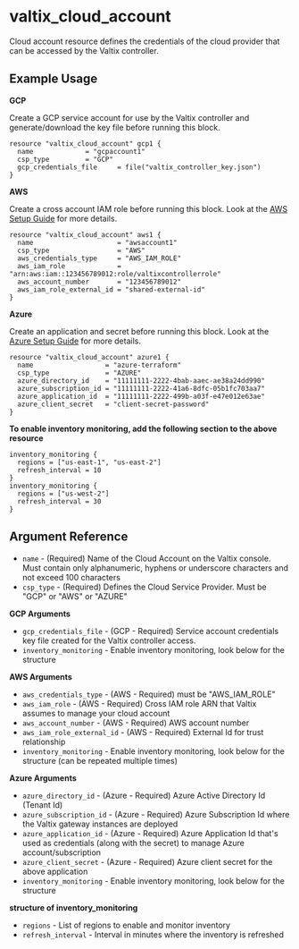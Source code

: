 # valtix_cloud_account
Cloud account resource defines the credentials of the cloud provider that can be accessed by the Valtix controller.

## Example Usage

**GCP**

Create a GCP service account for use by the Valtix controller and generate/download the key file before running this block.

```hcl
resource "valtix_cloud_account" gcp1 {
  name             = "gcpaccount1"
  csp_type         = "GCP"
  gcp_credentials_file     = file("valtix_controller_key.json")
}
```

**AWS**

Create a cross account IAM role before running this block. Look at the [AWS Setup Guide](/AWS_setup_guide/sg_aws_onboarding) for more details.

```hcl
resource "valtix_cloud_account" aws1 {
  name                     = "awsaccount1"
  csp_type                 = "AWS"
  aws_credentials_type     = "AWS_IAM_ROLE"
  aws_iam_role             = "arn:aws:iam::123456789012:role/valtixcontrollerrole"
  aws_account_number       = "123456789012"
  aws_iam_role_external_id = "shared-external-id"
}
```

**Azure**

Create an application and secret before running this block. Look at the [Azure Setup Guide](/Azure_setup_guide/sg_azure_overview) for more details.

```hcl
resource "valtix_cloud_account" azure1 {
  name                  = "azure-terraform"
  csp_type              = "AZURE"
  azure_directory_id    = "11111111-2222-4bab-aaec-ae38a24dd990"
  azure_subscription_id = "11111111-2222-41a6-8dfc-05b1fc703aa7"
  azure_application_id  = "11111111-2222-499b-a03f-e47e012e63ae"
  azure_client_secret   = "client-secret-password"
}
```

**To enable inventory monitoring, add the following section to the above resource**
```hcl
inventory_monitoring {
  regions = ["us-east-1", "us-east-2"]
  refresh_interval = 10
}
inventory_monitoring {
  regions = ["us-west-2"]
  refresh_interval = 30
}
```

## Argument Reference

* `name` - (Required) Name of the Cloud Account on the Valtix console. Must contain only alphanumeric, hyphens or underscore characters and not exceed 100 characters
* `csp_type` - (Required)  Defines the Cloud Service Provider. Must be "GCP" or "AWS" or "AZURE"

**GCP Arguments**

* `gcp_credentials_file` - (GCP - Required) Service account credentials key file created for the Valtix controller access.
* `inventory_monitoring` - Enable inventory monitoring, look below for the structure

**AWS Arguments**

* `aws_credentials_type` - (AWS - Required) must be "AWS_IAM_ROLE"
* `aws_iam_role` - (AWS - Required) Cross IAM role ARN that Valtix assumes to manage your cloud account
* `aws_account_number` - (AWS - Required) AWS account number
* `aws_iam_role_external_id` - (AWS - Required) External Id for trust relationship
* `inventory_monitoring` - Enable inventory monitoring, look below for the structure (can be repeated multiple times)

**Azure Arguments**

* `azure_directory_id` - (Azure - Required) Azure Active Directory Id (Tenant Id)
* `azure_subscription_id` - (Azure - Required) Azure Subscription Id where the Valtix gateway instances are deployed
* `azure_application_id` - (Azure - Required) Azure Application Id that's used as credentials (along with the secret) to manage Azure account/subscription
* `azure_client_secret` - (Azure - Required) Azure client secret for the above application
* `inventory_monitoring` - Enable inventory monitoring, look below for the structure

**structure of inventory_monitoring**

* `regions` - List of regions to enable and monitor inventory
* `refresh_interval` - Interval in minutes where the inventory is refreshed
